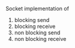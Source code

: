 Socket implementation of

1. blocking send
2. blocking receive
3. non blocking send
4. non blocking receive
